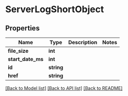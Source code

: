 # ServerLogShortObject

## Properties
Name | Type | Description | Notes
------------ | ------------- | ------------- | -------------
**file_size** | **int** |  | 
**start_date_ms** | **int** |  | 
**id** | **string** |  | 
**href** | **string** |  | 

[[Back to Model list]](../README.md#documentation-for-models) [[Back to API list]](../README.md#documentation-for-api-endpoints) [[Back to README]](../README.md)


